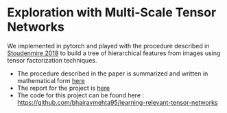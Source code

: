 # Exploration with Multi-Scale Tensor Networks

We implemented in pytorch and played with the procedure described in [Stoudenmire 2018](https://iopscience.iop.org/article/10.1088/2058-9565/aaba1a/meta) to build a tree of hierarchical features from images using tensor factorization techniques.

* The procedure described in the paper is summarized and written in mathematical form [here](https://github.com/AdelNabli/Courses-Udem/blob/master/IFT%206760A%20-%20Tensor4ML/Project/detailed_procedure_stoudenmire.pdf)
* The report for the project is [here](https://github.com/AdelNabli/Courses-Udem/blob/master/IFT%206760A%20-%20Tensor4ML/Project/IFT6760_project_report.pdf)
* The code for this project can be found here : https://github.com/bhairavmehta95/learning-relevant-tensor-networks
